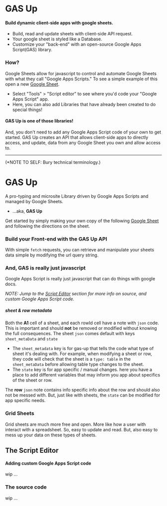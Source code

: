 # GAS Up
#### Build dynamic client-side **apps** with google sheets.
- Build, read and update sheets with client-side API request.
- Your google sheet is styled like a Database.
- Customize your "back-end" with an open-source Google Apps Script(GAS) library.

### How?
Google Sheets allow for javascript to control and automate Google Sheets with what they call "Google Apps Scripts." To see a simple example of this open a new [Google Sheet](sheet.google.com).
- Select "Tools" > "Script editor" to see where you'd code your "Google Apps Script" app.
- Here, you can also add Libraries that have already been created to do special things!

#### **GAS Up** is one of those libraries!
And, you don't need to add any Google Apps Script code of your own to get started. GAS Up creates an API that allows client-side apps to directly access, and update, data from any Google Sheet you own and allow access to.  

----
(*NOTE TO SELF: Bury technical terminology.)

# GAS Up
A pro-typing and microsite Library driven by Google Apps Scripts and managed by Google Sheets.
- ...aka, **GAS Up**

Get started by simply making your own copy of the following [Google Sheet](https://docs.google.com/spreadsheets/d/1VeKKVaArEb3CJbHszPneumDRZaJUq4rvVxIlI3VQJWI/edit#gid=2139962666) and following the directions on the sheet.

### Build your Front-end with the GAS Up API
With simple `fetch` requests, you can retrieve and manipulate your sheets data simple by modifying the url query string.

### And, GAS is really just javascript
Google Apps Script is really just javascript that can do things with google docs.  

_NOTE: Jump to the [Script Editor](#the-script-editor) section for more info on source, and custom Google Apps Script code._

##### sheet & row metadata
Both the **A1** cell of a sheet, and each rowId cell have a note with `json` code. This is important and should **not** be removed or modified without knowing the full consequences. The sheet `json` comes default with keys `sheet_metaData` and `state`
- The `sheet_metadata` key is for gas-up that tells the code what type of sheet it's dealing with. For example, when modifying a sheet or row, they code will check that the sheet is a `type: table` in the `sheet_metaData` before allowing table type changes to the sheet.
- The `state` key is for app specific / manual changes. here you have a place to add different variables that may inform you app about specifics of the sheet or row.

The **row** `json` note contains info specific info about the row and should also not be messed with. But, just like with sheets, the `state` can be modified for app specific needs.

### Grid Sheets
Grid sheets are much more free and open. More like how a user with interact with a spreadsheet. So, easy to update and read. But, also easy to mess up your data on these types of sheets.  

## The Script Editor
#### Adding custom Google Apps Script code
wip ...

### The source code
wip ...
